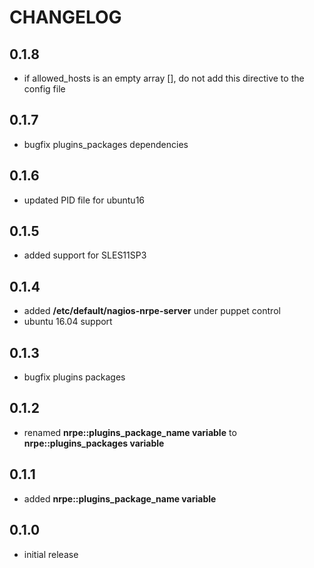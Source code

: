 # CHANGELOG

## 0.1.8

* if allowed_hosts is an empty array [], do not add this directive to the config file

## 0.1.7

* bugfix plugins_packages dependencies

## 0.1.6

* updated PID file for ubuntu16

## 0.1.5

* added support for SLES11SP3

## 0.1.4

* added **/etc/default/nagios-nrpe-server** under puppet control
* ubuntu 16.04 support

## 0.1.3

* bugfix plugins packages

## 0.1.2

* renamed **nrpe::plugins_package_name variable** to **nrpe::plugins_packages variable**

## 0.1.1

* added **nrpe::plugins_package_name variable**

## 0.1.0

* initial release

